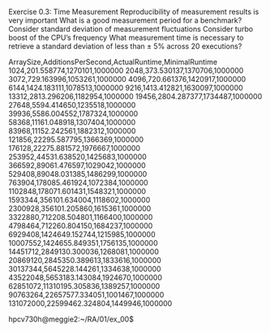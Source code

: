 Exercise 0.3: Time Measurement
Reproducibility of measurement results is very important What is a good measurement period for a benchmark?
Consider standard deviation of measurement fluctuations Consider turbo boost of the CPU’s frequency
What measurement time is necessary to retrieve a standard deviation of less than ± 5% across 20 executions?








ArraySize,AdditionsPerSecond,ActualRuntime,MinimalRuntime
1024,201.558774,1270101,1000000
2048,373.530137,1370706,1000000
3072,729.163996,1053261,1000000
4096,720.661376,1420917,1000000
6144,1424.183111,1078513,1000000
9216,1413.412821,1630097,1000000
13312,2813.296206,1182954,1000000
19456,2804.287377,1734487,1000000
27648,5594.414650,1235518,1000000
39936,5586.004552,1787324,1000000
58368,11161.048918,1307404,1000000
83968,11152.242561,1882312,1000000
121856,22295.587795,1366369,1000000
176128,22275.881572,1976667,1000000
253952,44531.638520,1425683,1000000
366592,89061.476597,1029042,1000000
529408,89048.031385,1486299,1000000
763904,178085.461924,1072384,1000000
1102848,178071.601431,1548321,1000000
1593344,356101.634004,1118602,1000000
2300928,356101.205860,1615361,1000000
3322880,712208.504801,1166400,1000000
4798464,712260.804150,1684237,1000000
6929408,1424649.152744,1215985,1000000
10007552,1424655.849351,1756135,1000000
14451712,2849130.300036,1268081,1000000
20869120,2845350.389613,1833616,1000000
30137344,5645228.144261,1334638,1000000
43522048,5653183.143084,1924670,1000000
62851072,11310195.305836,1389257,1000000
90763264,22657577.334051,1001467,1000000
131072000,22599462.324804,1449946,1000000




hpcv730h@meggie2:~/RA/01/ex_00$ 

